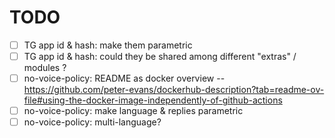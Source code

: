# TODO

- [ ] TG app id & hash: make them parametric
- [ ] TG app id & hash: could they be shared among different "extras" / modules ?
- [ ] no-voice-policy: README as docker overview -- https://github.com/peter-evans/dockerhub-description?tab=readme-ov-file#using-the-docker-image-independently-of-github-actions
- [ ] no-voice-policy: make language & replies parametric
- [ ] no-voice-policy: multi-language?